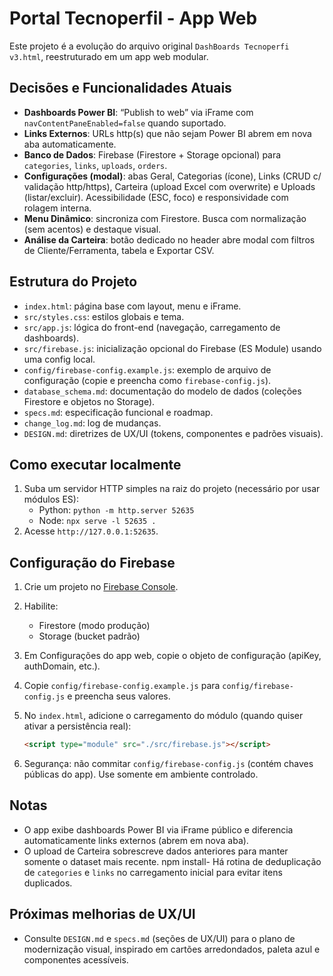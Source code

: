 # Portal Tecnoperfil - App Web

Este projeto é a evolução do arquivo original `DashBoards Tecnoperfi v3.html`, reestruturado em um app web modular.

## Decisões e Funcionalidades Atuais
- **Dashboards Power BI**: “Publish to web” via iFrame com `navContentPaneEnabled=false` quando suportado.
- **Links Externos**: URLs http(s) que não sejam Power BI abrem em nova aba automaticamente.
- **Banco de Dados**: Firebase (Firestore + Storage opcional) para `categories`, `links`, `uploads`, `orders`.
- **Configurações (modal)**: abas Geral, Categorias (ícone), Links (CRUD c/ validação http/https), Carteira (upload Excel com overwrite) e Uploads (listar/excluir). Acessibilidade (ESC, foco) e responsividade com rolagem interna.
- **Menu Dinâmico**: sincroniza com Firestore. Busca com normalização (sem acentos) e destaque visual.
- **Análise da Carteira**: botão dedicado no header abre modal com filtros de Cliente/Ferramenta, tabela e Exportar CSV.

## Estrutura do Projeto
- `index.html`: página base com layout, menu e iFrame.
- `src/styles.css`: estilos globais e tema.
- `src/app.js`: lógica do front-end (navegação, carregamento de dashboards).
- `src/firebase.js`: inicialização opcional do Firebase (ES Module) usando uma config local.
- `config/firebase-config.example.js`: exemplo de arquivo de configuração (copie e preencha como `firebase-config.js`).
- `database_schema.md`: documentação do modelo de dados (coleções Firestore e objetos no Storage).
- `specs.md`: especificação funcional e roadmap.
- `change_log.md`: log de mudanças.
 - `DESIGN.md`: diretrizes de UX/UI (tokens, componentes e padrões visuais).

## Como executar localmente
1. Suba um servidor HTTP simples na raiz do projeto (necessário por usar módulos ES):
   - Python: `python -m http.server 52635`
   - Node: `npx serve -l 52635 .`
2. Acesse `http://127.0.0.1:52635`.

## Configuração do Firebase
1. Crie um projeto no [Firebase Console](https://console.firebase.google.com/).
2. Habilite:
   - Firestore (modo produção)
   - Storage (bucket padrão)
3. Em Configurações do app web, copie o objeto de configuração (apiKey, authDomain, etc.).
4. Copie `config/firebase-config.example.js` para `config/firebase-config.js` e preencha seus valores.
5. No `index.html`, adicione o carregamento do módulo (quando quiser ativar a persistência real):
   
   ```html
   <script type="module" src="./src/firebase.js"></script>
   ```
   
6. Segurança: não commitar `config/firebase-config.js` (contém chaves públicas do app). Use somente em ambiente controlado.

## Notas
- O app exibe dashboards Power BI via iFrame público e diferencia automaticamente links externos (abrem em nova aba).
- O upload de Carteira sobrescreve dados anteriores para manter somente o dataset mais recente.
npm install- Há rotina de deduplicação de `categories` e `links` no carregamento inicial para evitar itens duplicados.

## Próximas melhorias de UX/UI
- Consulte `DESIGN.md` e `specs.md` (seções de UX/UI) para o plano de modernização visual, inspirado em cartões arredondados, paleta azul e componentes acessíveis.

